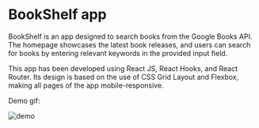 # BookShelf app

BookShelf is an app designed to search books from the Google Books API. The homepage showcases the latest book releases, and users can search for books by entering relevant keywords in the provided input field.

This app has been developed using React JS, React Hooks, and React Router. Its design is based on the use of CSS Grid Layout and Flexbox, making all pages of the app mobile-responsive.

Demo gif:

![demo](demo.gif)

